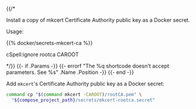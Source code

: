 {{/*

Install a copy of mkcert Certificate Authority public key as a Docker secret.

Usage:

{{% docker/secrets-mkcert-ca %}}

cSpell:ignore rootca CAROOT

*/}}
{{- if .Params -}}
  {{-
    errorf
    "The %q shortcode doesn't accept parameters. See %s"
    .Name .Position
  -}}
{{- end -}}

Add `mkcert`'s Certificate Authority public key as a Docker secret:

```bash
command cp "$(command mkcert -CAROOT)/rootCA.pem" \
  "${compose_project_path}/secrets/mkcert-rootca.secret"
```
